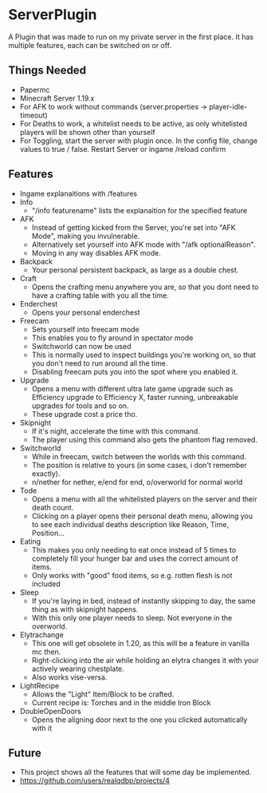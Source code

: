 # ServerPlugin
A Plugin that was made to run on my private server in the first place.
It has multiple features, each can be switched on or off.

## Things Needed
 - Papermc
 - Minecraft Server 1.19.x
 - For AFK to work without commands (server.properties -> player-idle-timeout)
 - For Deaths to work, a whitelist needs to be active, as only whitelisted players will be shown other than yourself
 - For Toggling, start the server with plugin once. In the config file, change values to true / false. Restart Server or ingame /reload confirm

## Features
 - Ingame explanaitions with /features
 - Info
   - "/info featurename" lists the explanaition for the specified feature
 - AFK
   - Instead of getting kicked from the Server, you're set into "AFK Mode", making you invulnerable.
   - Alternatively set yourself into AFK mode with "/afk optionalReason".
   - Moving in any way disables AFK mode.
 - Backpack
   - Your personal persistent backpack, as large as a double chest.
 - Craft
   - Opens the crafting menu anywhere you are, so that you dont need to have a crafting table with you all the time.
 - Enderchest
   - Opens your personal enderchest
 - Freecam
   - Sets yourself into freecam mode
   - This enables you to fly around in spectator mode
   - Switchworld can now be used
   - This is normally used to inspect buildings you're working on, so that you don't need to run around all the time.
   - Disabling freecam puts you into the spot where you enabled it.
 - Upgrade
   - Opens a menu with different ultra late game upgrade such as Efficiency upgrade to Efficiency X, faster running, unbreakable upgrades for tools and so on.
   - These upgrade cost a price tho.
 - Skipnight
   - If it's night, accelerate the time with this command.
   - The player using this command also gets the phantom flag removed.
 - Switchworld
   - While in freecam, switch between the worlds with this command.
   - The position is relative to yours (in some cases, i don't remember exactly).
   - n/nether for nether, e/end for end, o/overworld for normal world
 - Tode
   - Opens a menu with all the whitelisted players on the server and their death count.
   - Clicking on a player opens their personal death menu, allowing you to see each individual deaths description like Reason, Time, Position...
 - Eating
   - This makes you only needing to eat once instead of 5 times to completely fill your hunger bar and uses the correct amount of items.
   - Only works with "good" food items, so e.g. rotten flesh is not included
 - Sleep
   - If you're laying in bed, instead of instantly skipping to day, the same thing as with skipnight happens.
   - With this only one player needs to sleep. Not everyone in the overworld.
 - Elytrachange
   - This one will get obsolete in 1.20, as this will be a feature in vanilla mc then.
   - Right-clicking into the air while holding an elytra changes it with your actively wearing chestplate.
   - Also works vise-versa.
 - LightRecipe
   - Allows the "Light" Item/Block to be crafted.
   - Current recipe is: Torches and in the middle Iron Block
 - DoubleOpenDoors
   - Opens the aligning door next to the one you clicked automatically with it

## Future
 - This project shows all the features that will some day be implemented.
 - https://github.com/users/realqdbp/projects/4